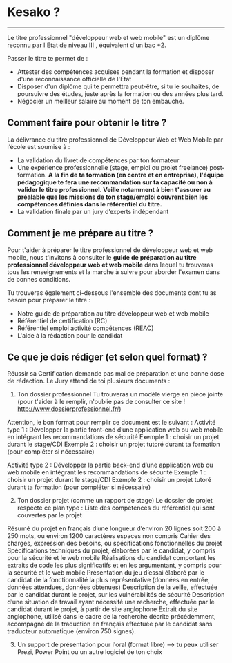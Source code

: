 # Kesako ? 
------------
Le titre professionnel "développeur web et web mobile" est un diplôme reconnu par l'Etat de niveau III , équivalent d'un bac +2. 

Passer le titre te permet de : 

- Attester des compétences acquises pendant la formation et disposer d'une reconnaissance officielle de l'Etat 
- Disposer d'un diplôme qui te permettra peut-être, si tu le souhaites, de poursuivre des études, juste après la formation ou des années plus tard. 
- Négocier un meilleur salaire au moment de ton embauche.

Comment faire pour obtenir le titre ? 
------------------------------------------
La délivrance du titre professionnel de Développeur Web et Web Mobile par l’école est soumise à :

- La validation du livret de compétences par ton formateur
- Une expérience professionnelle (stage, emploi ou projet freelance) post-formation. **A la fin de ta formation (en centre et en entreprise), l'équipe pédagogique te fera une recommandation sur ta capacité ou non à valider le titre professionnel. Veille notamment à bien t'assurer au préalable que les missions de ton stage/emploi couvrent bien les compétences définies dans le référentiel du titre.**
- La validation finale par un jury d’experts indépendant


Comment je me prépare au titre ?
--------------------------------------
Pour t'aider à préparer le titre professionnel de développeur web et web mobile, nous t'invitons à consulter le **guide de préparation au titre professionnel développeur web et web mobile** dans lequel tu trouveras tous les renseignements et la marche à suivre pour aborder l'examen dans de bonnes conditions.

Tu trouveras également ci-dessous l'ensemble des documents dont tu as besoin pour préparer le titre : 

- Notre guide de préparation au titre développeur web et web mobile
- Référentiel de certification (RC)
- Référentiel emploi activité compétences (REAC)
- L'aide à la rédaction pour le candidat

Ce que je dois rédiger (et selon quel format) ?
--------------------------------------
Réussir sa Certification demande pas mal de préparation et une bonne dose de rédaction. Le Jury attend de toi plusieurs documents : 

1. Ton dossier professionnel 
Tu trouveras un modèle vierge en pièce jointe (pour t'aider à le remplir, n'oublie pas de consulter ce site ! 
http://www.dossierprofessionnel.fr/)

Attention, le bon format pour remplir ce document est le suivant :
Activité type 1 : Développer la partie front-end d’une application web ou web mobile en intégrant les recommandations de sécurité 
   Exemple 1 : choisir un projet durant le stage/CDI
   Exemple 2 : choisir un projet tutoré durant ta formation (pour compléter si nécessaire)

Activité type 2 : Développer la partie back-end d’une application web ou web mobile en intégrant les recommandations de sécurité
   Exemple 1 : choisir un projet durant le stage/CDI
   Exemple 2 : choisir un projet tutoré durant ta formation (pour compléter si nécessaire)

2. Ton dossier projet (comme un rapport de stage)
Le dossier de projet respecte ce plan type :
Liste des compétences du référentiel qui sont couvertes par le projet

Résumé du projet en français d’une longueur d’environ 20 lignes soit 200 à 250 mots, ou environ 1200 caractères espaces non compris
Cahier des charges, expression des besoins, ou spécifications fonctionnelles du projet
Spécifications techniques du projet, élaborées par le candidat, y compris pour la sécurité et le web mobile
Réalisations du candidat comportant les extraits de code les plus significatifs et en les argumentant, y compris pour la sécurité et le web mobile
Présentation du jeu d’essai élaboré par le candidat de la fonctionnalité la plus représentative (données en entrée, données attendues, données
obtenues)
Description de la veille, effectuée par le candidat durant le projet, sur les vulnérabilités de sécurité
Description d’une situation de travail ayant nécessité une recherche, effectuée par le candidat durant le projet, à partir de site anglophone
Extrait du site anglophone, utilisé dans le cadre de la recherche décrite précédemment, accompagné de la traduction en français effectuée par le
candidat sans traducteur automatique (environ 750 signes).

3. Un support de présentation pour l'oral 
(format libre) --> tu peux utiliser Prezi, Power Point ou un autre logiciel de ton choix

